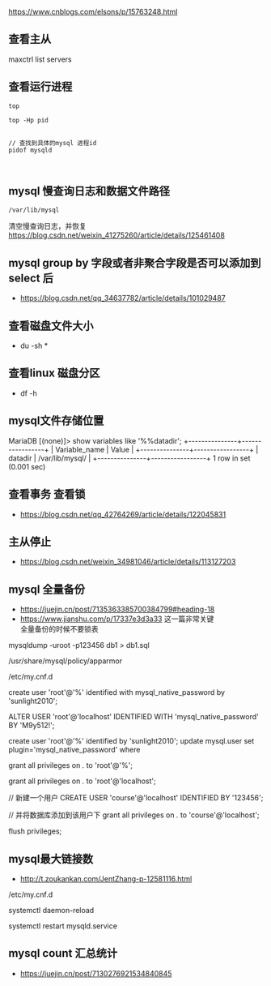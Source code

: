 https://www.cnblogs.com/elsons/p/15763248.html



## 查看主从
maxctrl list servers



## 查看运行进程
```
top

top -Hp pid


// 查找到具体的mysql 进程id
pidof mysqld



```


## mysql 慢查询日志和数据文件路径
```
/var/lib/mysql
```
清空慢查询日志，并恢复
https://blog.csdn.net/weixin_41275260/article/details/125461408

## mysql group by 字段或者非聚合字段是否可以添加到select 后
- https://blog.csdn.net/qq_34637782/article/details/101029487

## 查看磁盘文件大小
- du -sh *

## 查看linux 磁盘分区
- df -h

## mysql文件存储位置
MariaDB [(none)]> show variables like '%%datadir';
+---------------+-----------------+
| Variable_name | Value           |
+---------------+-----------------+
| datadir       | /var/lib/mysql/ |
+---------------+-----------------+
1 row in set (0.001 sec)

## 查看事务 查看锁
- https://blog.csdn.net/qq_42764269/article/details/122045831

## 主从停止
- https://blog.csdn.net/weixin_34981046/article/details/113127203


## mysql 全量备份
- https://juejin.cn/post/7135363385700384799#heading-18
- https://www.jianshu.com/p/17337e3d3a33   这一篇非常关键  
  全量备份的时候不要锁表

mysqldump -uroot -p123456 db1 > db1.sql

/usr/share/mysql/policy/apparmor

/etc/my.cnf.d

create user 'root'@'%' identified with mysql_native_password by 'sunlight2010';

ALTER USER 'root'@'localhost' IDENTIFIED WITH 'mysql_native_password' BY 'M9y512!';

create user 'root'@'%' identified by 'sunlight2010';
update mysql.user set plugin='mysql_native_password' where 

grant all privileges on *.* to 'root'@'%';

grant all privileges on *.* to 'root'@'localhost';

// 新建一个用户
CREATE USER 'course'@'localhost' IDENTIFIED BY '123456';

// 并将数据库添加到该用户下
grant all privileges on *.* to 'course'@'localhost';

flush privileges;

## mysql最大链接数
- http://t.zoukankan.com/JentZhang-p-12581116.html

/etc/my.cnf.d

systemctl daemon-reload

systemctl restart  mysqld.service

## mysql count 汇总统计
- https://juejin.cn/post/7130276921534840845